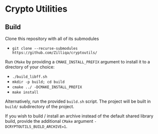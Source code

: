 # Crypto Utilities

## Build
Clone this repository with all of its submodules

- `git clone --recurse-submodules https://github.com/Zilliqa/cryptoutils/`

Run `CMake` by providing a `CMAKE_INSTALL_PREFIX` argument to install it
to a directory of your choice:
  - `./build_libff.sh`
  - `mkdir -p build; cd build`
  - `cmake ../ -DCMAKE_INSTALL_PREFIX`
  - `make install`
  
Alternatively, run the provided `build.sh` script. The project will be built in `build/`
subdirectory of the project. 

If you wish to build / install an archive instead of
the default shared library build, provide the additional `CMake` argument 
`-DCRYPTOUTILS_BUILD_ARCHIVE=1`.
